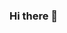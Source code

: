 ### Hi there 👋

<!--
**amoghatsunil/amoghatsunil** is a ✨ _special_ ✨ repository because its `README.md` (this file) appears on your GitHub profile.


I'm Amogha, I am an Robotics enthusiast


[![Amogha's github stats](https://github-readme-stats.vercel.app/api?username=amoghatsunil)](https://github.com/anuraghazra/github-readme-stats)








Here are some ideas to get you started:

- 🔭 I’m currently working on ...
- 🌱 I’m currently learning ...
- 👯 I’m looking to collaborate on ...
- 🤔 I’m looking for help with ...
- 💬 Ask me about ...
- 📫 How to reach me: ...
- 😄 Pronouns: ...
- ⚡ Fun fact: ...
-->
